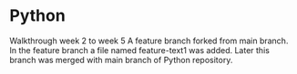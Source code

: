 # Python
Walkthrough week 2 to week 5
A feature branch forked from main branch.
In the feature branch a file named feature-text1 was added.
Later this branch was merged with main branch of Python repository.
